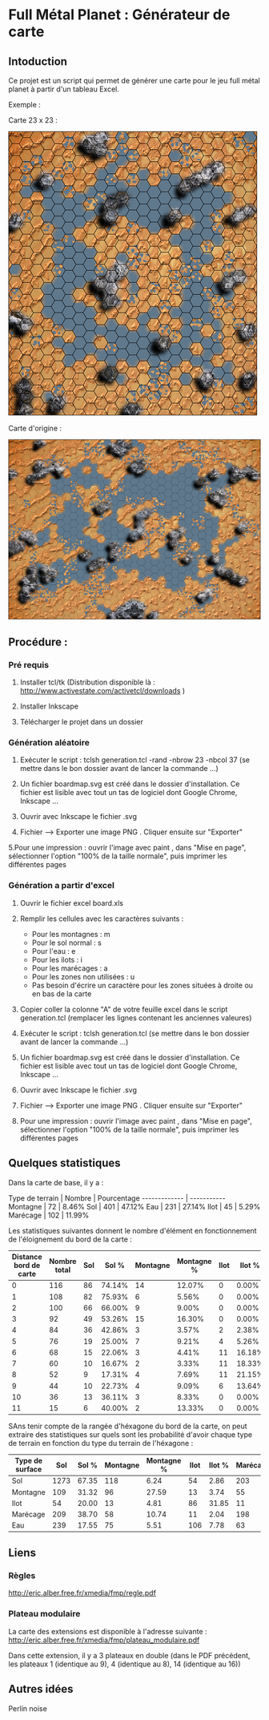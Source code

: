 # Full Métal Planet : Générateur de carte

## Intoduction

Ce projet est un script qui permet de générer une carte pour le jeu full métal planet à partir d'un tableau Excel.

Exemple :

Carte 23 x 23 :

![Image exemple](https://github.com/guillaume-rico/fmp_board/blob/master/example/23_23_1_miniature.png)

Carte d'origine :

![Image exemple](https://github.com/guillaume-rico/fmp_board/blob/master/example/map_origine_miniature.png)

## Procédure :

### Pré requis

1. Installer tcl/tk  (Distribution disponible là : http://www.activestate.com/activetcl/downloads )

2. Installer Inkscape

3. Télécharger le projet dans un dossier

### Génération aléatoire

1. Exécuter le script : tclsh generation.tcl -rand -nbrow 23 -nbcol 37
(se mettre dans le bon dossier avant de lancer la commande ...)

2. Un fichier boardmap.svg est créé dans le dossier d'installation. Ce fichier est lisible avec tout un tas de logiciel dont Google Chrome, Inkscape ...

3. Ouvrir avec Inkscape le fichier .svg

4. Fichier --> Exporter une image PNG . Cliquer ensuite sur "Exporter"

5.Pour une impression : ouvrir l'image avec paint , dans "Mise en page",  sélectionner l'option "100% de la taille normale", puis imprimer les différentes pages


### Génération a partir d'excel

1. Ouvrir le fichier excel board.xls

2. Remplir les cellules avec les caractères suivants :
    * Pour les montagnes : m 
    * Pour le sol normal : s 
    * Pour l'eau : e 
    * Pour les ilots : i
    * Pour les marécages : a 
    * Pour les zones non utilisées : u
    * Pas besoin d'écrire un caractère pour les zones situées à droite ou en bas de la carte

3. Copier coller la colonne "A" de votre feuille excel dans le script generation.tcl (remplacer les lignes contenant les anciennes valeures)

4. Exécuter le script : tclsh generation.tcl  (se mettre dans le bon dossier avant de lancer la commande ...)

6. Un fichier boardmap.svg est créé dans le dossier d'installation. Ce fichier est lisible avec tout un tas de logiciel dont Google Chrome, Inkscape ...

7. Ouvrir avec Inkscape le fichier .svg

8. Fichier --> Exporter une image PNG . Cliquer ensuite sur "Exporter"

9. Pour une impression : ouvrir l'image avec paint , dans "Mise en page",  sélectionner l'option "100% de la taille normale", puis imprimer les différentes pages


## Quelques statistiques

Dans la carte de base, il y a :

Type de terrain | Nombre | Pourcentage
------------- | -----------
Montagne | 72 | 8.46%
Sol | 401 | 47.12%
Eau | 231 | 27.14%
Ilot | 45 | 5.29%
Marécage | 102 | 11.99%

Les statistiques suivantes donnent le nombre d'élément en fonctionnement de l'éloignement du bord de la carte :

Distance bord de carte | Nombre total | Sol | Sol % | Montagne | Montagne % | Ilot | Ilot % | Marécage | Marécage % | Eau | Eau %
--- | --- | --- | --- | --- | --- | --- | --- | --- | --- | --- | ---
0 | 116 | 86 | 74.14% | 14 | 12.07% | 0 | 0.00% | 12 | 10.34% | 4 | 3.45%
1 | 108 | 82 | 75.93% | 6 | 5.56% | 0 | 0.00% | 18 | 16.67% | 2 | 1.85%
2 | 100 | 66 | 66.00% | 9 | 9.00% | 0 | 0.00% | 23 | 23.00% | 2 | 2.00%
3 | 92 | 49 | 53.26% | 15 | 16.30% | 0 | 0.00% | 18 | 19.57% | 10 | 10.87%
4 | 84 | 36 | 42.86% | 3 | 3.57% | 2 | 2.38% | 8 | 9.52% | 35 | 41.67%
5 | 76 | 19 | 25.00% | 7 | 9.21% | 4 | 5.26% | 3 | 3.95% | 43 | 56.58%
6 | 68 | 15 | 22.06% | 3 | 4.41% | 11 | 16.18% | 3 | 4.41% | 36 | 52.94%
7 | 60 | 10 | 16.67% | 2 | 3.33% | 11 | 18.33% | 3 | 5.00% | 34 | 56.67%
8 | 52 | 9 | 17.31% | 4 | 7.69% | 11 | 21.15% | 4 | 7.69% | 24 | 46.15%
9 | 44 | 10 | 22.73% | 4 | 9.09% | 6 | 13.64% | 4 | 9.09% | 20 | 45.45%
10 | 36 | 13 | 36.11% | 3 | 8.33% | 0 | 0.00% | 4 | 11.11% | 16 | 44.44%
11 | 15 | 6 | 40.00% | 2 | 13.33% | 0 | 0.00% | 2 | 13.33% | 5 | 33.33%

SAns tenir compte de la rangée d'héxagone du bord de la carte, on peut extraire des statistiques sur quels sont les probabilité d'avoir chaque type de terrain en fonction du type du terrain de l'héxagone :

Type de surface | Sol | Sol % | Montagne | Montagne % | Ilot | Ilot % | Marécage | Marécage % | Eau | Eau %
--- | --- | --- | --- | --- | --- | --- | --- | --- | --- | ---
Sol | 1273 | 67.35 | 118 | 6.24 | 54 | 2.86 | 203 | 10.74 | 242 | 12.80
Montagne | 109 | 31.32 | 96 | 27.59 | 13 | 3.74 | 55 | 15.80 | 75 | 21.55
Ilot | 54 | 20.00 | 13 | 4.81 | 86 | 31.85 | 11 | 4.07 | 106 | 39.26
Marécage | 209 | 38.70 | 58 | 10.74 | 11 | 2.04 | 198 | 36.67 | 64 | 11.85
Eau | 239 | 17.55 | 75 | 5.51 | 106 | 7.78 | 63 | 4.63 | 879 | 64.54


## Liens

### Règles

http://eric.alber.free.fr/xmedia/fmp/regle.pdf

### Plateau modulaire

La carte des extensions est disponible à l'adresse suivante : http://eric.alber.free.fr/xmedia/fmp/plateau_modulaire.pdf

Dans cette extension, il y a 3 plateaux en double (dans le PDF précédent, les plateaux 1 (identique au 9), 4 (identique au 8), 14 (identique au 16))


## Autres idées

Perlin noise

    